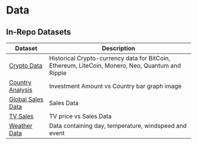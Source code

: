 # Data

## In-Repo Datasets

| Dataset | Description |
| - | - |
| [Crypto Data](./crypto_data/) | Historical Crypto-currency data for BitCoin, Ethereum, LiteCoin, Monero, Neo, Quantum and Ripple |
| [Country Analysis](./country_analysis.png) | Investment Amount vs Country bar graph image |
| [Global Sales Data](./global_sales_data/) | Sales Data |
| [TV Sales](./tvmarketing.csv) | TV price vs Sales Data |
| [Weather Data](./weather_data.csv) | Data containing day, temperature, windspeed and event |
